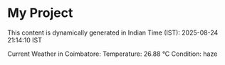 # My Project

This content is dynamically generated in Indian Time (IST): 2025-08-24 21:14:10 IST


Current Weather in Coimbatore:
Temperature: 26.88 °C
Condition: haze
